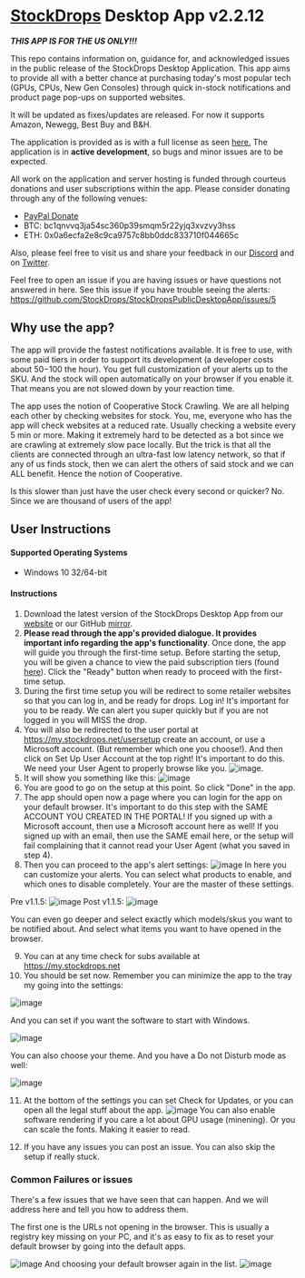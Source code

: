 # [StockDrops](https://stockdrops.net/) Desktop App v2.2.12

***THIS APP IS FOR THE US ONLY!!!***

This repo contains information on, guidance for, and acknowledged issues in the public release of the StockDrops Desktop Application. This app aims to provide all with a better chance at purchasing today's most popular tech (GPUs, CPUs, New Gen Consoles) through quick in-stock notifications and product page pop-ups on supported websites.

It will be updated as fixes/updates are released. For now it supports Amazon, Newegg, Best Buy and B&H.

The application is provided as is with a full license as seen [here.](https://stockdrops.net/desktop-app-license/) The application is in **active development**, so bugs and minor issues are to be expected.

All work on the application and server hosting is funded through courteus donations and user subscriptions within the app. Please consider donating through any of the following venues:
- [PayPal Donate](https://www.paypal.com/donate?hosted_button_id=3K4NWZG6288ZE)
- BTC: bc1qnvvq3ja54sc360p39smqm5r22yjq3xvzvy3hss
- ETH: 0x0a6ecfa2e8c9ca9757c8bb0ddc833710f044665c

Also, please feel free to visit us and share your feedback in our [Discord](https://discord.gg/stockdrops) and on [Twitter](https://twitter.com/stock_drops).

Feel free to open an issue if you are having issues or have questions not answered in here.
See this issue if you have trouble seeing the alerts: https://github.com/StockDrops/StockDropsPublicDesktopApp/issues/5
## Why use the app?

The app will provide the fastest notifications available. It is free to use, with some paid tiers in order to support its development (a developer costs about $50-$100 the hour). You get full customization of your alerts up to the SKU. And the stock will open automatically on your browser if you enable it. That means you are not slowed down by your reaction time.

The app uses the notion of Cooperative Stock Crawling. We are all helping each other by checking websites for stock. You, me, everyone who has the app will check websites at a reduced rate. Usually checking a website every 5 min or more. Making it extremely hard to be detected as a bot since we are crawling at extremely slow pace locally. But the trick is that all the clients are connected through an ultra-fast low latency network, so that if any of us finds stock, then we can alert the others of said stock and we can ALL benefit. Hence the notion of Cooperative.

Is this slower than just have the user check every second or quicker? No. Since we are thousand of users of the app!

## User Instructions
#### Supported Operating Systems
- Windows 10 32/64-bit

#### Instructions
1. Download the latest version of the StockDrops Desktop App from our [website](https://files.stockdrops.net/releases/latest/Setup.exe) or our GitHub [mirror](https://github.com/StockDrops/StockDropsPublicDesktopApp/releases/tag/v1.1.3).
2. **Please read through the app's provided dialogue. It provides important info regarding the app's functionality**. Once done, the app will guide you through the first-time setup. Before starting the setup, you will be given a chance to view the paid subscription tiers (found [here](https://my.stockdrops.net/)). Click the "Ready" button when ready to proceed with the first-time setup.
3. During the first time setup you will be redirect to some retailer websites so that you can log in, and be ready for drops. Log in! It's important for you to be ready. We can alert you super quickly but if you are not logged in you will MISS the drop.
4. You will also be redirected to the user portal at https://my.stockdrops.net/usersetup create an account, or use a Microsoft account. (But remember which one you choose!). And then click on Set Up User Account at the top right! It's important to do this. We need your User Agent to properly browse like you. ![image](https://user-images.githubusercontent.com/20151415/118373453-bbb10200-b56b-11eb-9797-bf9f3c4e34e0.png).
5. It will show you something like this:
![image](https://user-images.githubusercontent.com/20151415/118373471-db482a80-b56b-11eb-9a2f-59a46f1fb048.png)
6. You are good to go on the setup at this point. So click "Done" in the app.
7. The app should open now a page where you can login for the app on your default browser. It's important to do this step with the SAME ACCOUNT YOU CREATED IN THE PORTAL! If you signed up with a Microsoft account, then use a Microsoft account here as well! If you signed up with an email, then use the SAME email here, or the setup will fail complaining that it cannot read your User Agent (what you saved in step 4).
8. Then you can proceed to the app's alert settings:
![image](https://user-images.githubusercontent.com/20151415/118373535-4c87dd80-b56c-11eb-958a-fa5a0c4164da.png)
In here you can customize your alerts.
You can select what products to enable, and which ones to disable completely. Your are the master of these settings.

Pre v1.1.5:
![image](https://user-images.githubusercontent.com/20151415/118373555-6aedd900-b56c-11eb-99d3-64f360f74119.png)
Post v1.1.5:
![image](https://user-images.githubusercontent.com/20151415/118751424-22f1df00-b816-11eb-9501-292ae6d8678e.png)

You can even go deeper and select exactly which models/skus you want to be notified about. And select what items you want to have opened in the browser.

9. You can at any time check for subs available at https://my.stockdrops.net
10. You should be set now. Remember you can minimize the app to the tray my going into the settings:

![image](https://user-images.githubusercontent.com/20151415/118373598-a688a300-b56c-11eb-821a-4284895ca9a4.png)

And you can set if you want the software to start with Windows.

![image](https://user-images.githubusercontent.com/20151415/118373610-b607ec00-b56c-11eb-9331-fb501f410f75.png)

You can also choose your theme.
And you have a Do not Disturb mode as well:

![image](https://user-images.githubusercontent.com/20151415/118373628-c5873500-b56c-11eb-89f7-31a8160a3fd2.png)

11. At the bottom of the settings you can set Check for Updates, or you can open all the legal stuff about the app.
![image](https://user-images.githubusercontent.com/20151415/118373646-dd5eb900-b56c-11eb-812c-2c2025016caa.png)
You can also enable software rendering if you care a lot about GPU usage (minening).
Or you can scale the fonts. Making it easier to read.

12. If you have any issues you can post an issue. You can also skip the setup if really stuck.

### Common Failures or issues

There's a few issues that we have seen that can happen. And we will address here and tell you how to address them.

The first one is the URLs not opening in the browser. This is usually a registry key missing on your PC, and it's as easy to fix as to reset your default browser by going into the default apps.

![image](https://user-images.githubusercontent.com/20151415/118373770-50682f80-b56d-11eb-9616-421d10d68710.png)
And choosing your default browser again in the list.
![image](https://user-images.githubusercontent.com/20151415/118373771-53fbb680-b56d-11eb-9dcf-509cf9cb207c.png)



